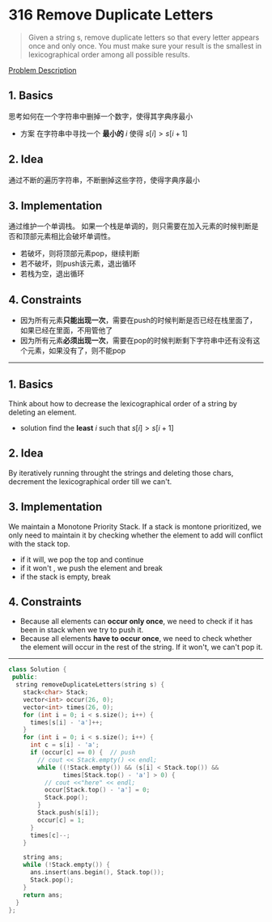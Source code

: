 # 316 Remove Duplicate Letters
>Given a string s, remove duplicate letters so that every letter appears once and only once. You must make sure your result is the smallest in lexicographical order among all possible results.

[Problem Description](https://leetcode-cn.com/problems/remove-duplicate-letters)

## 1. Basics
  思考如何在一个字符串中删掉一个数字，使得其字典序最小
* 方案
  在字符串中寻找一个 **最小的** $i$ 使得 $s[i] > s[i+1]$

## 2. Idea
通过不断的遍历字符串，不断删掉这些字符，使得字典序最小

## 3. Implementation
通过维护一个单调栈。 如果一个栈是单调的，则只需要在加入元素的时候判断是否和顶部元素相比会破坏单调性。
* 若破坏，则将顶部元素pop，继续判断
* 若不破坏，则push该元素，退出循环
* 若栈为空，退出循环

## 4. Constraints
* 因为所有元素**只能出现一次**，需要在push的时候判断是否已经在栈里面了，如果已经在里面，不用管他了
* 因为所有元素**必须出现一次**，需要在pop的时候判断剩下字符串中还有没有这个元素，如果没有了，则不能pop

___
## 1. Basics
  Think about how to decrease the lexicographical order of a string by deleting an element.
* solution
  find the **least** $i$ such that $s[i] > s[i+1]$

## 2. Idea
By iteratively running throught the strings and deleting those chars, decrement the lexicographical order till we can't.


## 3. Implementation
We maintain a Monotone Priority Stack. If a stack is montone prioritized, we only need to maintain it by checking whether the element to add will conflict with the stack top.
* if it will, we pop the top and continue
* if it won't , we push the element and break
* if the stack is empty, break


## 4. Constraints
* Because all elements can **occur only once**, we need to check if it has been in stack when we try to push it.
* Because all elements **have to occur once**, we need to check whether the element will occur in the rest of the string. If it won't, we can't pop it.

___

```c++
class Solution {
 public:
  string removeDuplicateLetters(string s) {
    stack<char> Stack;
    vector<int> occur(26, 0);
    vector<int> times(26, 0);
    for (int i = 0; i < s.size(); i++) {
      times[s[i] - 'a']++;
    }
    for (int i = 0; i < s.size(); i++) {
      int c = s[i] - 'a';
      if (occur[c] == 0) {  // push
        // cout << Stack.empty() << endl;
        while ((!Stack.empty()) && (s[i] < Stack.top()) &&
               times[Stack.top() - 'a'] > 0) {
          // cout <<"here" << endl;
          occur[Stack.top() - 'a'] = 0;
          Stack.pop();
        }
        Stack.push(s[i]);
        occur[c] = 1;
      }
      times[c]--;
    }

    string ans;
    while (!Stack.empty()) {
      ans.insert(ans.begin(), Stack.top());
      Stack.pop();
    }
    return ans;
  }
};
```